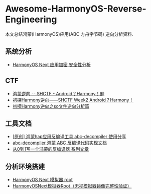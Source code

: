 # Awesome-HarmonyOS-Reverse-Engineering

本文总结鸿蒙(HarmonyOS)应用(ABC 方舟字节码) 逆向分析资料.


## 系统分析

* [HarmonyOS Next 应用加密 安全性分析](https://wuxianlin.com/2024/10/19/harmonyos-next-code-protect/)


## CTF

* [鸿蒙逆向 -- SHCTF - Android？Harmony！题](https://www.52pojie.cn/thread-1973595-1-1.html)
* [初探Harmony逆向——SHCTF Week2 Android？Harmony！](https://xz.aliyun.com/t/16203?time__1311=GuD%3D1GkfeBqGEx%2BoxIE4fEIWNT1bD#toc-0)
* [初探Harmony逆向之so文件逆向分析篇](https://xz.aliyun.com/t/16295?time__1311=GuD%3DPROiiKGNDQtiQGkDuCxcCLqjI9umD)


## 工具文档

* [[原创] 鸿蒙hap应用反编译工具 abc-decompiler 使用分享](https://bbs.kanxue.com/thread-283225.htm)
* [abc-decompiler 鸿蒙 ABC 反编译代码实现文档](https://github.com/ohos-decompiler/abc-decompiler/blob/master/docs/%E9%B8%BF%E8%92%99%20ABC%20%E5%8F%8D%E7%BC%96%E8%AF%91.md)
* [从0到1写一个鸿蒙的反编译器 系列文章](https://bbs.kanxue.com/thread-283010.htm)


## 分析环境搭建

* [HarmonyOS Next 模拟器 root](https://wuxianlin.com/2024/10/27/root-harmonyos-next-emultor/)
* [HarmonyOSNext模拟器Root（无视模拟器镜像完整性验证）](https://juejin.cn/post/7430707283456376844)
